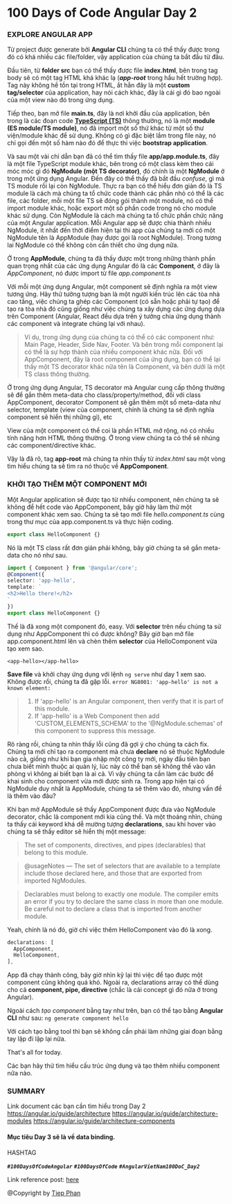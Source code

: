 # 100 Days of Code Angular Day 2
### EXPLORE ANGULAR APP
Từ project được generate bởi **Angular CLI** chúng ta có thể thấy được trong đó có khá nhiều các file/folder, vậy application của chúng ta bắt đầu từ đâu.

Đầu tiên, từ **folder src** bạn có thể thấy được file **index.html**, bên trong tag body sẽ có một tag HTML khá khác lạ (**_app-root_** trong hầu hết trường hợp). Tag này không hề tồn tại trong HTML, ắt hẳn đây là một **custom tag/selector** của application, hay nói cách khác, đây là cái gì đó bao ngoài của một view nào đó trong ứng dụng.

Tiếp theo, bạn mở file **main.ts**, đây là nơi khởi đầu của application, bên trong là các đoạn code **[TypeScript (TS)][ts-url]** thông thường, nó là một **module (ES module/TS module)**, nó đã import một số thứ khác từ một số thư viện/module khác để sử dụng. Không có gì đặc biệt lắm trong file này, nó chỉ gọi đến một số hàm nào đó để thực thi việc **bootstrap application**.

Và sau một vài chỉ dẫn bạn đã có thể tìm thấy file **app/app.module.ts**, đây là một file TypeScript module khác, bên trong có một class kèm theo cái móc móc gì đó **NgModule (một TS decorator)**, đó chính là một **NgModule** ở trong một ứng dụng Angular. Đến đây có thể thấy đã bắt đầu _confuse_, gì mà TS module rồi lại còn NgModule. Thực ra bạn có thể hiểu đơn giản đó là TS module là cách mà chúng ta tổ chức code thành các phần nhỏ có thể là các file, các folder, mỗi một file TS sẽ đóng gói thành một module, nó có thể import module khác, hoặc export một số phần code trong nó cho module khác sử dụng. Còn NgModule là cách mà chúng ta tổ chức phần chức năng của một Angular application. Mỗi Angular app sẽ được chia thành nhiều NgModule, ít nhất đến thời điểm hiện tại thì app của chúng ta mới có một NgModule tên là AppModule (hay được gọi là root NgModule). Trong tương lai NgModule có thể không còn cần thiết cho ứng dụng nữa.

Ở trong **AppModule**, chúng ta đã thấy được một trong những thành phần quan trọng nhất của các ứng dụng Angular đó là các **Component**, ở đây là _AppComponent_, nó được import từ file _app.component.ts_

Với mỗi một ứng dụng Angular, một component sẽ định nghĩa ra một view tương ứng. Hãy thử tưởng tượng bạn là một người kiến trúc lên các tòa nhà cao tầng, việc chúng ta ghép các Component (có sẵn hoặc phải tự tạo) để tạo ra tòa nhà đó cũng giống như việc chúng ta xây dựng các ứng dụng dựa trên Component (Angular, React đều dựa trên ý tưởng chia ứng dụng thành các component và integrate chúng lại với nhau). 
>Ví dụ, trong ứng dụng của chúng ta có thể có các component như: Main Page, Header, Side Nav, Footer. Và bên trong mỗi component lại có thể là sự hợp thành của nhiều component khác nữa.
Đối với AppComponent, đây là root component của ứng dụng, bạn có thể lại thấy một TS decorator khác nữa tên là Component, và bên dưới là một TS class thông thường.

Ở trong ứng dụng Angular, TS decorator mà Angular cung cấp thông thường sẽ để gắn thêm meta-data cho class/property/method, đối với class AppComponent, decorator Component sẽ gắn thêm một số meta-data như selector, template (view của component, chính là chúng ta sẽ định nghĩa component sẽ hiển thị những gì), etc

View của một component có thể coi là phần HTML mở rộng, nó có nhiều tính năng hơn HTML thông thường. Ở trong view chúng ta có thể sẽ nhúng các component/directive khác.

Vậy là đã rõ, tag **app-root** mà chúng ta nhìn thấy từ _index.html_ sau một vòng tìm hiểu chúng ta sẽ tìm ra nó thuộc về **AppComponent**.

### KHỞI TẠO THÊM MỘT COMPONENT MỚI
Một Angular application sẽ được tạo từ nhiều component, nên chúng ta sẽ không để hết code vào AppComponent, bây giờ hãy làm thử một component khác xem sao.
Chúng ta sẽ tạo mới file _hello.component.ts_ cùng trong thư mục của app.component.ts và thực hiện coding.
```ts
export class HelloComponent {}
```
Nó là một TS class rất đơn giản phải không, bây giờ chúng ta sẽ gắn meta-data cho nó như sau.
```ts
import { Component } from '@angular/core';
@Component({
selector: 'app-hello',
template: `
<h2>Hello there!</h2>
`
})
export class HelloComponent {}
```
Thế là đã xong một component đó, easy.
Với **selector** trên nếu chúng ta sử dụng như AppComponent thì có được không?
Bây giờ bạn mở file app.component.html lên và chèn thêm **selector** của HelloComponent vừa tạo xem sao.
```angular2html
<app-hello></app-hello>
```
**Save file** và khởi chạy ứng dụng với lệnh `ng serve` như day 1 xem sao.
Không được rồi, chúng ta đã gặp lỗi.
`error NG8001: 'app-hello' is not a known element:`
> 1. If 'app-hello' is an Angular component, then verify that it is part of this module.
> 2. If 'app-hello' is a Web Component then add 'CUSTOM_ELEMENTS_SCHEMA' to the '@NgModule.schemas' of this component to suppress this message.

Rõ ràng rồi, chúng ta nhìn thấy lỗi cũng đã gợi ý cho chúng ta cách fix. Chúng ta mới chỉ tạo ra component mà chưa **declare** nó sẽ thuộc NgModule nào cả, giống như khi bạn gia nhập một công ty mới, ngày đầu tiên bạn chưa biết mình thuộc ai quản lý, lúc này có thể bạn sẽ không thể vào văn phòng vì không ai biết bạn là ai cả. Vì vậy chúng ta cần làm các bước để khai sinh cho component vừa mới được sinh ra.
Trong app hiện tại có NgModule duy nhất là AppModule, chúng ta sẽ thêm vào đó, nhưng vấn đề là thêm vào đâu?

Khi bạn mở AppModule sẽ thấy AppComponent được đưa vào NgModule decorator, chắc là component mới kia cũng thế. Và một thoáng nhìn, chúng ta thấy cái keyword khá dễ mường tượng **declarations**, sau khi hover vào chúng ta sẽ thấy editor sẽ hiển thị một message:
>The set of components, directives, and pipes (declarables) that belong to this module.

>@usageNotes — The set of selectors that are available to a template include those declared here, and those that are exported from imported NgModules.

>Declarables must belong to exactly one module. The compiler emits an error if you try to declare the same class in more than one module. Be careful not to declare a class that is imported from another module.

Yeah, chính là nó đó, giờ chỉ việc thêm HelloComponent vào đó là xong.
```ts
declarations: [
  AppComponent,
  HelloComponent,
],
```
App đã chạy thành công, bây giờ nhìn kỹ lại thì việc để tạo được một component cũng không quá khó. Ngoài ra, declarations array có thể dùng cho cả **component, pipe, directive** (chắc là cái concept gì đó nữa ở trong Angular).

Ngoài cách _tạo component_ bằng tay như trên, bạn có thể tạo bằng **Angular CLI** như sau:
`ng generate component hello`

Với cách tạo bằng tool thì bạn sẽ không cần phải làm những giai đoạn bằng tay lặp đi lặp lại nữa.

That's all for today.

Các bạn hãy thử tìm hiểu cấu trúc ứng dụng và tạo thêm nhiều component nữa nào.
### SUMMARY
Link document các bạn cần tìm hiểu trong Day 2
https://angular.io/guide/architecture
https://angular.io/guide/architecture-modules
https://angular.io/guide/architecture-components

#### Mục tiêu Day 3 sẽ là về data binding.

HASHTAG

***`#100DaysOfCodeAngular`*** ***`#100DaysOfCode`*** ***`#AngularVietNam100DoC_Day2`***

Link reference post: [here][post-url]

@Copyright by [Tiep Phan](https://www.facebook.com/pttiep)
<!-- Markdown link & img dfn's -->
[post-url]: https://www.facebook.com/groups/AngularVietnam/permalink/890671434765042/
[ts-url]: https://www.typescriptlang.org/
